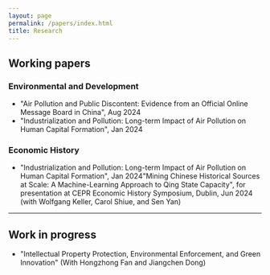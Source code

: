 ```yaml
---
layout: page
permalink: /papers/index.html
title: Research
---
```


## Working papers
### Environmental and Development

- "Air Pollution and Public Discontent: Evidence from an Official Online Message Board in China", Aug 2024
- "Industrialization and Pollution: Long-term Impact of Air Pollution on Human Capital Formation", Jan 2024

### Economic History
- "Industrialization and Pollution: Long-term Impact of Air Pollution on Human Capital Formation", Jan 2024"Mining Chinese Historical Sources at Scale: A Machine-Learning Approach to Qing State Capacity", for presentation at CEPR Economic History Symposium, Dublin, Jun 2024 (with Wolfgang Keller, Carol Shiue, and Sen Yan)
---

## Work in progress


- "Intellectual Property Protection, Environmental Enforcement, and Green Innovation" (With Hongzhong Fan and Jiangchen Dong) 
